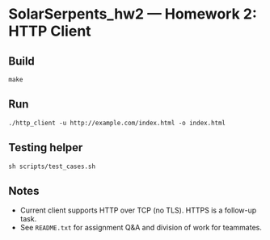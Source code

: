 # SolarSerpents_hw2 — Homework 2: HTTP Client

Build
-----
```
make
```

Run
---
```
./http_client -u http://example.com/index.html -o index.html
```

Testing helper
--------------
```
sh scripts/test_cases.sh
```

Notes
-----
- Current client supports HTTP over TCP (no TLS). HTTPS is a follow-up task.
- See `README.txt` for assignment Q&A and division of work for teammates.
